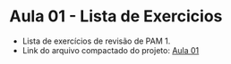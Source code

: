 # Aula 01 - Lista de Exercicios
- Lista de exercícios de revisão de PAM 1.
- Link do arquivo compactado do projeto: <a href="https://github.com/stxrkwas/PAM-II/blob/fe97a86287f01e3a84ea7f9b3934663f02e80c02/Aula%2001/Aula1_listadeexercicios.zip">Aula 01</a>
